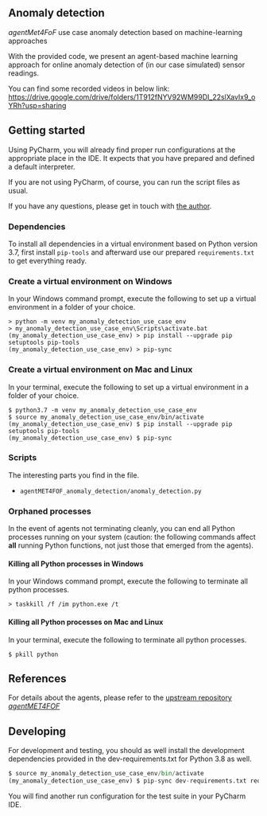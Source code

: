 ## Anomaly detection
_agentMet4FoF_ use case anomaly detection based on machine-learning approaches

With the provided code, we present an agent-based machine learning approach for
 online anomaly detection of (in our case simulated) sensor readings.
 
 You can find some recorded videos in below link:
https://drive.google.com/drive/folders/1T912fNYV92WM99DI_22slXavIx9_oYRh?usp=sharing 
  
## Getting started

Using PyCharm, you will already find proper run configurations at the
appropriate place in the IDE. It expects that you have prepared and defined a default
interpreter.

If you are not using PyCharm, of course, you can run the script files as usual.

If you have any questions, please get in touch with
[the author](https://github.com/majidam20).

### Dependencies

To install all dependencies in a virtual environment based on Python version 3.7, first
install `pip-tools` and afterward use our prepared `requirements.txt` to get
everything ready.

### Create a virtual environment on Windows

In your Windows command prompt, execute the following to set up a virtual environment
in a folder of your choice.

```shell
> python -m venv my_anomaly_detection_use_case_env
> my_anomaly_detection_use_case_env\Scripts\activate.bat
(my_anomaly_detection_use_case_env) > pip install --upgrade pip setuptools pip-tools
(my_anomaly_detection_use_case_env) > pip-sync
```

### Create a virtual environment on Mac and Linux

In your terminal, execute the following to set up a virtual environment in a folder of
 your choice.

```shell
$ python3.7 -m venv my_anomaly_detection_use_case_env
$ source my_anomaly_detection_use_case_env/bin/activate
(my_anomaly_detection_use_case_env) $ pip install --upgrade pip setuptools pip-tools
(my_anomaly_detection_use_case_env) $ pip-sync
```

### Scripts

The interesting parts you find in the file.

- `agentMET4FOF_anomaly_detection/anomaly_detection.py`

### Orphaned processes

In the event of agents not terminating cleanly, you can end all Python processes
running on your system (caution: the following commands affect **all** running Python
 functions, not just those that emerged from the agents).

#### Killing all Python processes in Windows

In your Windows command prompt, execute the following to terminate all python processes.

```shell
> taskkill /f /im python.exe /t
```

#### Killing all Python processes on Mac and Linux

In your terminal, execute the following to terminate all python processes.

```shell
$ pkill python
```

## References

For details about the agents, please refer to the
[upstream repository _agentMET4FOF_](https://github.com/bangxiangyong/agentMET4FOF)


## Developing

For development and testing, you should as well install the development dependencies
provided in the dev-requirements.txt for Python 3.8 as well.
 
```python
$ source my_anomaly_detection_use_case_env/bin/activate
(my_anomaly_detection_use_case_env) $ pip-sync dev-requirements.txt requirements.txt
```

You will find another run configuration for the test suite in your PyCharm IDE.
